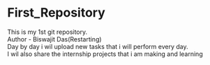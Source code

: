 # First_Repository
This is my 1st git repository.
<br>
Author - Biswajit Das(Restarting)
<br>
Day by day i wil upload new tasks that i will perform every day.
<br>
I wil also share the internship projects that i am making and learning
